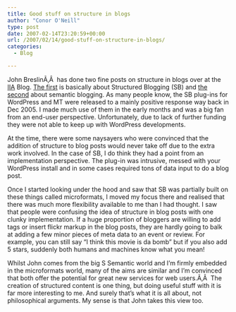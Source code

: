 ```yaml
---
title: Good stuff on structure in blogs
author: "Conor O'Neill"
type: post
date: 2007-02-14T23:20:59+00:00
url: /2007/02/14/good-stuff-on-structure-in-blogs/
categories:
  - Blog

---
```

John BreslinÃ‚Â  has done two fine posts on structure in blogs over at the [IIA][1] Blog. [The first][2] is basically about Structured Blogging (SB) and [the second][3] about semantic blogging. As many people know, the SB plug-ins for WordPress and MT were released to a mainly positive response way back in Dec 2005. I made much use of them in the early months and was a big fan from an end-user perspective. Unfortunately, due to lack of further funding they were not able to keep up with WordPress developments.

At the time, there were some naysayers who were convinced that the addition of structure to blog posts would never take off due to the extra work involved. In the case of SB, I do think they had a point from an implementation perspective. The plug-in was intrusive, messed with your WordPress install and in some cases required tons of data input to do a blog post.

Once I started looking under the hood and saw that SB was partially built on these things called microformats, I moved my focus there and realised that there was much more flexibility available to me than I had thought. I saw that people were confusing the idea of structure in blog posts with one clunky implementation. If a huge proportion of bloggers are willing to add tags or insert flickr markup in the blog posts, they are hardly going to balk at adding a few minor pieces of meta data to an event or review. For example, you can still say &#8220;I think this movie is da bomb&#8221; but if you also add 5 stars, suddenly both humans and machines know what you mean!

Whilst John comes from the big S Semantic world and I&#8217;m firmly embedded in the microformats world, many of the aims are similar and I&#8217;m convinced that both offer the potential for great new services for web users.Ã‚Â  The creation of structured content is one thing, but doing useful stuff with it is far more interesting to me. And surely that&#8217;s what it is all about, not philosophical arguments. My sense is that John takes this view too.

 [1]: http://blog.iia.ie/
 [2]: http://blog.iia.ie/2007/adding-structure-to-blog-posts/
 [3]: http://blog.iia.ie/2007/semantic-blogging/